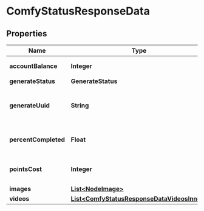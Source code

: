 

# ComfyStatusResponseData


## Properties

| Name | Type | Description | Notes |
|------------ | ------------- | ------------- | -------------|
|**accountBalance** | **Integer** | 账户剩余积分数 |  [optional] |
|**generateStatus** | **GenerateStatus** |  |  [optional] |
|**generateUuid** | **String** | 生图任务uuid，使用该uuid查询生图进度 |  [optional] |
|**percentCompleted** | **Float** | 生图进度，0到1之间的浮点数 |  [optional] |
|**pointsCost** | **Integer** | 本次生图任务消耗积分数 |  [optional] |
|**images** | [**List&lt;NodeImage&gt;**](NodeImage.md) |  |  [optional] |
|**videos** | [**List&lt;ComfyStatusResponseDataVideosInner&gt;**](ComfyStatusResponseDataVideosInner.md) |  |  [optional] |



